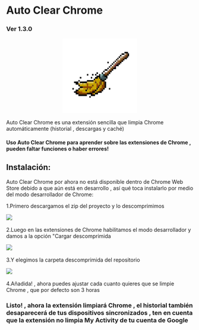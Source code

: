 <h1>Auto Clear Chrome</h1><h3>Ver 1.3.0</h3>
<p align="center"><img src=icon.png width="200"/></p>

Auto Clear Chrome es una extensión sencilla que limpia Chrome automáticamente (historial , descargas y caché)

#### Uso Auto Clear Chrome para aprender sobre las extensiones de Chrome , pueden faltar funciones o haber errores!

## Instalación:
Auto Clear Chrome por ahora no está disponible dentro de Chrome Web Store debido a que aún está en desarrollo , así qué toca instalarlo por medio del modo desarrollador de Chrome:

1.Primero descargamos el zip del proyecto y lo descomprimimos

<img src="https://github.com/Suian98/Auto-Clear-Chrome/blob/main/assets/1.jpg?raw=true" width="480">

2.Luego en las extensiones de Chrome habilitamos el modo desarrollador y damos a la opción "Cargar descomprimida

<img src="https://github.com/Suian98/Auto-Clear-Chrome/blob/main/assets/2.jpg?raw=true" width="1980">

3.Y elegimos la carpeta descomprimida del repositorio

<img src="https://github.com/Suian98/Auto-Clear-Chrome/blob/main/assets/3.jpg?raw=true" width="480">

4.Añadida! , ahora puedes ajustar cada cuanto quieres que se limpie Chrome , que por defecto son 3 horas

### Listo! , ahora la extensión limpiará Chrome , el historial también desaparecerá de tus dispositivos sincronizados , ten en cuenta que la extensión no limpia My Activity de tu cuenta de Google